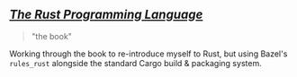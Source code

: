 ---
---
## [_The Rust Programming Language_](https://doc.rust-lang.org/book/ch04-01-what-is-ownership.html)

> "the book"

Working through the book to re-introduce myself to Rust, but using Bazel's `rules_rust` alongside the standard Cargo build & packaging system.

